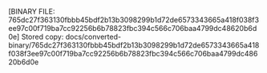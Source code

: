 [BINARY FILE: 765dc27f363130fbbb45bdf2b13b3098299b1d72de6573343665a418f038f3ee97c00f719ba7cc92256b6b78823fbc394c566c706baa4799dc48620b6d0e]
Stored copy: docs/converted-binary/765dc27f363130fbbb45bdf2b13b3098299b1d72de6573343665a418f038f3ee97c00f719ba7cc92256b6b78823fbc394c566c706baa4799dc48620b6d0e
